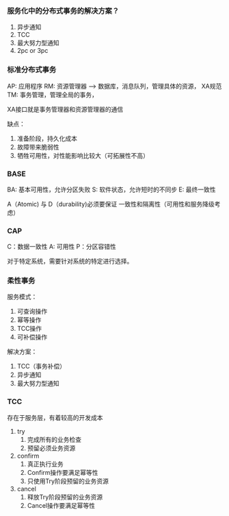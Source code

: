 
### 服务化中的分布式事务的解决方案？
1. 异步通知
2. TCC
3. 最大努力型通知
4. 2pc or 3pc

### 标准分布式事务
AP: 应用程序
RM: 资源管理器 --> 数据库，消息队列，管理具体的资源， XA规范
TM: 事务管理，管理全局的事务，

XA接口就是事务管理器和资源管理器的通信

缺点：
1. 准备阶段，持久化成本
2. 故障带来脆弱性
3. 牺牲可用性，对性能影响比较大（可拓展性不高）

### BASE
BA: 基本可用性，允许分区失败
S: 软件状态，允许短时的不同步
E: 最终一致性

A（Atomic) 与 D（durability)必须要保证
一致性和隔离性（可用性和服务降级考虑）

### CAP
C：数据一致性
A: 可用性
P：分区容错性

对于特定系统，需要针对系统的特定进行选择。

### 柔性事务
服务模式：
1. 可查询操作
2. 幂等操作
3. TCC操作
4. 可补偿操作

解决方案：
1. TCC（事务补偿）
2. 异步通知
3. 最大努力型通知

### TCC
存在于服务层，有着较高的开发成本
1. try
    1. 完成所有的业务检查
    2. 预留必须业务资源
2. confirm
    1. 真正执行业务
    2. Confirm操作要满足幂等性
    3. 只使用Try阶段预留的业务资源
3. cancel
    1. 释放Try阶段预留的业务资源
    2. Cancel操作要满足幂等性
    



